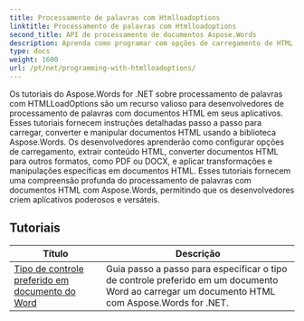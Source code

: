 ```yaml
---
title: Processamento de palavras com Htmlloadoptions
linktitle: Processamento de palavras com Htmlloadoptions
second_title: API de processamento de documentos Aspose.Words
description: Aprenda como programar com opções de carregamento de HTML no Aspose.Words for .NET. Os tutoriais guiam você pelos diferentes recursos de carregamento de documentos HTML.
type: docs
weight: 1600
url: /pt/net/programming-with-htmlloadoptions/
---
```

Os tutoriais do Aspose.Words for .NET sobre processamento de palavras com HTMLLoadOptions são um recurso valioso para desenvolvedores de processamento de palavras com documentos HTML em seus aplicativos. Esses tutoriais fornecem instruções detalhadas passo a passo para carregar, converter e manipular documentos HTML usando a biblioteca Aspose.Words. Os desenvolvedores aprenderão como configurar opções de carregamento, extrair conteúdo HTML, converter documentos HTML para outros formatos, como PDF ou DOCX, e aplicar transformações e manipulações específicas em documentos HTML. Esses tutoriais fornecem uma compreensão profunda do processamento de palavras com documentos HTML com Aspose.Words, permitindo que os desenvolvedores criem aplicativos poderosos e versáteis.

 ## Tutoriais
| Título | Descrição |
| --- | --- |
| [Tipo de controle preferido em documento do Word](./preferred-control-type/) | Guia passo a passo para especificar o tipo de controle preferido em um documento Word ao carregar um documento HTML com Aspose.Words for .NET. |